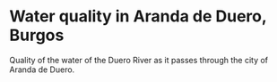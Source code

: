 # Water quality in Aranda de Duero, Burgos

Quality of the water of the Duero River as it passes through the city of Aranda de Duero.
